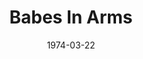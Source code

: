 ---
title: Babes In Arms
date: 1974-03-22
opening_date: 1974-03-22
closing_date: 1974-04-06
layout: productions
playbill:
Theatre: Theatre Jacksonville
Venue: Little Theatre
cast:
- The Press Agent: Tom Young
- Terry Thompson: Shirley Lightbody
- Gus Field: Gil Gimbel
- Valentine White: Pete Peterson
- Susie Ward: Harriet McPherson
- Seymour Fleming: Bob Lentz
- Bunny Byron: Anita Mengedoth
- Lee Calhoun: Jess Barnett
- Jennifer Owen: Kathy Loew
- Phyllis Owen: LeNore Hart
- Steve Edwards: Gerry House
- Apprentice of the Surf and Sand Playhouse:
  - Nan Coyle
  - Libby Crabtree
  - Roslyn Dunn
  - Carol Pettit
  - Susan Shashy
  - Connie Wesson
  - Ginger Willaims
  - Tom Corbett
  - G. Wendell Hurt
  - Michael Ryan
  - Steve Winemiller
crew:
- Director: Robert Knowles
- Musical Director: Rosalind MacEnulty
- Scene Design: Hal Henderson
- Choreographer: Buddy Sherwood
- Stage Manager: Doug Thomas
- Assistant Stage Manager: Marcia Patch
- Lighting Design: Kelly Hart
- Lighting Technician:
  - Phyllis Ryan
  - David West
- Set Construction:
  - Brian Cooke
  - Nellie Coyle
  - Roy Coyle
  - Dwight Stillson
  - David Stillson
  - Mary Ellen Wofford
- Properties:
  - Mary Ellen Wofford
  - Terra Allen
  - Madge Bruner
  - Wanda Newell
- Stage Crew:
  - Brian Cooke
  - Roy Coyle
  - Ernie Mastroianni
  - Dwight Stillson
  - David Stillson
- Costumes:
  - Gert Berman
  - Mary Coyle
- Publicity: Diane Somerville
- Show Sign: Patrick Brodus
- Box Office:
  - Ann Dubow
  - Gert Berman
  - Pat Somers
---